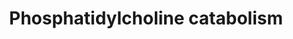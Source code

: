 ---
annotations:
- id: PW:0000878
  parent: classic metabolic pathway
  type: Pathway Ontology
  value: phosphatidylcholine biosynthetic pathway
- id: PW:0001307
  parent: classic metabolic pathway
  type: Pathway Ontology
  value: phosphatidylcholine metabolic pathway
authors:
- DeSl
- Egonw
description: Schematic representation of phosphatidylcholine catabolism. Formation
  of various metabolites formed from phosphatidylcholine catabolism, which are signaling
  molecules.
last-edited: 2018-11-12
ndex: a57187e5-8b69-11eb-9e72-0ac135e8bacf
organisms:
- Homo sapiens
redirect_from:
- /index.php/Pathway:WP4195
- /instance/WP4195
- /instance/WP4195_rr123457
revision: r123457
schema-jsonld:
- '@context': https://schema.org/
  '@id': https://wikipathways.github.io/pathways/WP4195.html
  '@type': Dataset
  creator:
    '@type': Organization
    name: WikiPathways
  description: Schematic representation of phosphatidylcholine catabolism. Formation
    of various metabolites formed from phosphatidylcholine catabolism, which are signaling
    molecules.
  keywords:
  - AA
  - ACS
  - ADP
  - ATP
  - Acyl-CoA
  - Acyltransferase
  - Choline
  - CoA
  - FFA
  - FFA(18:0)
  - Glycerol 3-phosphate
  - Lyso-PA(/20:4)
  - Lyso-PC
  - Lyso-PC(/20:4)
  - LysoPLA1
  - LysoPLA2*
  - PA(18:0/20:4)
  - PA-PLA1
  - PC(18:0/20:4)
  - PDE
  - PLA1
  - PLD
  - Stearoyl(18:0) CoA
  - acetylcholine
  - betaine
  - cPLA2
  - choline kinase
  - glycerol-phosphocholine
  - phosphocholine
  - sphingomyelin
  - sphingomyelinases
  license: CC0
  name: Phosphatidylcholine catabolism
seo: CreativeWork
title: Phosphatidylcholine catabolism
wpid: WP4195
---